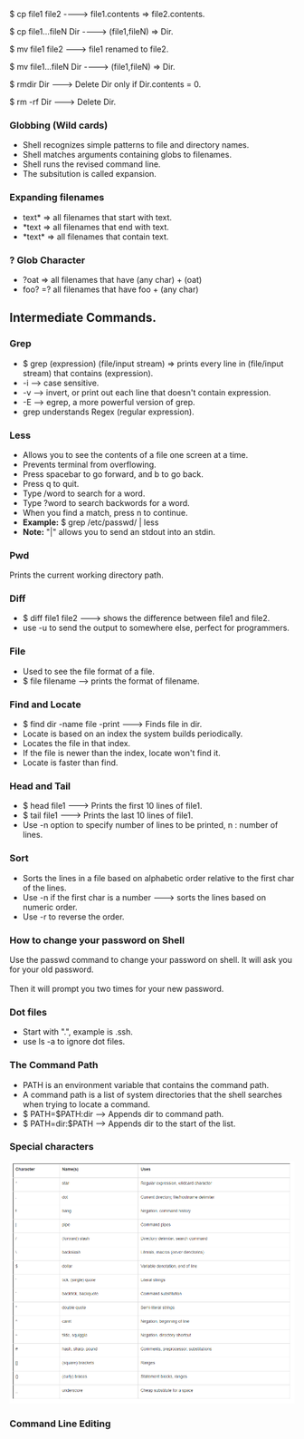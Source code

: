 

<p>$ cp file1 file2 ----> file1.contents => file2.contents.</p>
<p>$ cp file1...fileN Dir ----> (file1,fileN) => Dir.</p>
<p>$ mv file1 file2 ---> file1 renamed to file2.</p>
<p>$ mv file1...fileN Dir ----> (file1,fileN) => Dir.</p>
<p>$ rmdir Dir ---> Delete Dir only if Dir.contents = 0.</p>
<p>$ rm -rf Dir ---> Delete Dir.</p>

<h3>Globbing (Wild cards)</h3>

<ul>
  <li>Shell recognizes simple patterns to file and directory names.</li>
  <li>Shell matches arguments containing globs to filenames.</li>
  <li>Shell runs the revised command line.</li>
  <li>The subsitution is called expansion.</li>
</ul>

<h3>Expanding filenames</h3>

<ul>
  <li>text* => all filenames that start with text.</li>
  <li>*text => all filenames that end with text.</li>
  <li>*text* => all filenames that contain text.</li>
</ul>

<h3> ? Glob Character</h3>

<ul>
  <li>?oat => all filenames that have (any char) + (oat)</li>
  <li>foo? =? all filenames that have foo + (any char)</li>
</ul>
  
  
<h2>Intermediate Commands.</h2>

<h3>Grep</h3>

<ul>
  <li>$ grep (expression) (file/input stream) => prints every line in (file/input stream) that contains (expression).</li>
  <li>-i --> case sensitive.</li>
  <li>-v --> invert, or print out each line that doesn't contain expression.</li>
  <li>-E --> egrep, a more powerful version of grep.</li>
  <li>grep understands Regex (regular expression).</li>
</ul>

<h3>Less</h3>

<ul>
  <li>Allows you to see the contents of a file one screen at a time.</li>
  <li>Prevents terminal from overflowing.</li>
  <li>Press spacebar to go forward, and b to go back.</li>
  <li>Press q to quit.</li>
  <li>Type /word to search for a word.</li>
  <li>Type ?word to search backwords for a word.</li>
  <li>When you find a match, press n to continue.</li>
  <li><b>Example:</b> $ grep /etc/passwd/ | less</li>
  <li><b>Note:</b> "|" allows you to send an stdout into an stdin.</li>
</ul>

<h3>Pwd</h3>

<p>Prints the current working directory path.</p>

<h3>Diff</h3>

<ul>
  <li>$ diff file1 file2 ---> shows the difference between file1 and file2.</li>
  <li>use -u to send the output to somewhere else, perfect for programmers.</li>
</ul>

<h3>File</h3>

<ul>
  <li>Used to see the file format of a file.</li>
  <li>$ file filename --> prints the format of filename.</li>
</ul>

<h3>Find and Locate</h3>

<ul>
  <li>$ find dir -name file -print ---> Finds file in dir.</li>
  <li>Locate is based on an index the system builds periodically.</li>
  <li>Locates the file in that index.</li>
  <li>If the file is newer than the index, locate won't find it.</li>
  <li>Locate is faster than find.</li>
</ul>

<h3>Head and Tail</h3>

<ul>
  <li>$ head file1 ---> Prints the first 10 lines of file1.</li>
  <li>$ tail file1 ---> Prints the last 10 lines of file1.</li>
  <li>Use -n option to specify number of lines to be printed, n : number of lines.</li>
</ul>

<h3>Sort</h3>

<ul>
  <li>Sorts the lines in a file based on alphabetic order relative to the first char of the lines.</li>
  <li>Use -n if the first char is a number ---> sorts the lines based on numeric order.</li>
  <li>Use -r to reverse the order.</li>
</ul>

<h3>How to change your password on Shell</h3>

<p>Use the passwd command to change your password on shell. It will ask you for your old password.<br></br>Then it will prompt you two times for your new password.</p>

<h3>Dot files</h3>

<ul>
  <li>Start with ".", example is .ssh.</li>
  <li>use ls -a to ignore dot files.</li>
</ul>

<h3>The Command Path</h3>

<ul>
  <li>PATH is an environment variable that contains the command path.</li>
  <li>A command path is a list of system directories that the shell searches when trying to locate a command.</li>
  <li>$ PATH=$PATH:dir --> Appends dir to command path.</li>
  <li>$ PATH=dir:$PATH --> Appends dir to the start of the list.</li>
</ul>

<h3>Special characters</h3>

![Image of all the special characters.](https://github.com/HypeByte/My-Linux-Notes/blob/master/Assets/Linux%20Special%20Characters.PNG)

<h3>Command Line Editing</h3>







